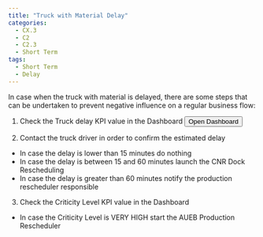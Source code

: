 ```yaml
---
title: "Truck with Material Delay"
categories:
  - CX.3
  - C2
  - C2.3
  - Short Term
tags:
  - Short Term
  - Delay
---
```



In case when the truck with material is delayed, there are some steps that can be undertaken to prevent negative influence on a regular business flow:
  1) Check the Truck delay KPI value in the Dashboard <button class="btn btn-default">Open Dashboard</button>
  
  2) Contact the truck driver in order to confirm the estimated delay
  - In case the delay is lower than 15 minutes do nothing 
  - In case the delay is between 15 and 60 minutes launch the CNR Dock Rescheduling
  - In case the delay is greater than 60 minutes notify the production rescheduler responsible
  
  3) Check the Criticity Level KPI value in the Dashboard
 - In case the Criticity Level is VERY HIGH start the AUEB Production Rescheduler
  
  
<!--
**1.** Contact supplier, inform about the delay and ask about the reasons of delivery as well as the new expected delivery time.

**2.** Supplier should cover all potential material losses.

**3.** Contact another supplier and ask for a delivery.

**4.** Bild material reserves in order to keep usual business flow even if such events occur.

**5.** If obligations to some customer are endangered, contact the customer, apology and kindly ask for a deadline prolongation.
-->
